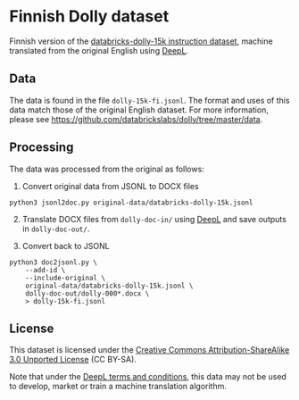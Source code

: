 # Finnish Dolly dataset

Finnish version of the [databricks-dolly-15k instruction dataset](<https://github.com/databrickslabs/dolly/tree/master/data>), machine translated from the original English using [DeepL](<https://www.deepl.com/>).

## Data

The data is found in the file `dolly-15k-fi.jsonl`. The format and
uses of this data match those of the original English dataset. For
more information, please see
<https://github.com/databrickslabs/dolly/tree/master/data>.

## Processing

The data was processed from the original as follows:

1. Convert original data from JSONL to DOCX files

```
python3 jsonl2doc.py original-data/databricks-dolly-15k.jsonl
```

2. Translate DOCX files from `dolly-doc-in/` using [DeepL](<https://www.deepl.com/>) and save outputs in `dolly-doc-out/`.

3. Convert back to JSONL

```
python3 doc2jsonl.py \
    --add-id \
    --include-original \
    original-data/databricks-dolly-15k.jsonl \
    dolly-doc-out/dolly-000*.docx \
    > dolly-15k-fi.jsonl
```

## License

This dataset is licensed under the [Creative Commons Attribution-ShareAlike 3.0 Unported License](https://creativecommons.org/licenses/by-sa/3.0/legalcode) (CC BY-SA).

Note that under the [DeepL terms and conditions](https://www.deepl.com/en/pro-license), this data may not be used to develop, market or train a machine
translation algorithm.
